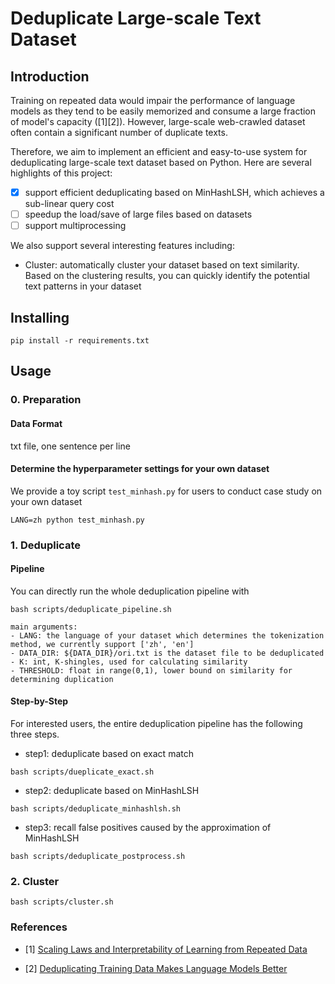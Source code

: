 # Deduplicate Large-scale Text Dataset


## Introduction

Training on repeated data would impair the performance of language models as they tend to be easily memorized and consume a large fraction of model's capacity ([1][2]). 
However, large-scale web-crawled dataset often contain a significant number of duplicate texts.

Therefore, we aim to implement an efficient and easy-to-use system for deduplicating large-scale text dataset based on Python. Here are several highlights of this project:
- [x] support efficient deduplicating based on MinHashLSH, which achieves a sub-linear query cost
- [ ] speedup the load/save of large files based on datasets
- [ ] support multiprocessing

We also support several interesting features including: 
- Cluster: automatically cluster your dataset based on text similarity. Based on the clustering results, you can quickly identify the potential text patterns in your dataset

## Installing

`pip install -r requirements.txt`


## Usage

### 0. Preparation

#### Data Format

txt file, one sentence per line

#### Determine the hyperparameter settings for your own dataset

We provide a toy script `test_minhash.py` for users to conduct case study on your own dataset

`LANG=zh python test_minhash.py`

### 1. Deduplicate

#### Pipeline

You can directly run the whole deduplication pipeline with 

```none
bash scripts/deduplicate_pipeline.sh

main arguments:
- LANG: the language of your dataset which determines the tokenization method, we currently support ['zh', 'en'] 
- DATA_DIR: ${DATA_DIR}/ori.txt is the dataset file to be deduplicated
- K: int, K-shingles, used for calculating similarity
- THRESHOLD: float in range(0,1), lower bound on similarity for determining duplication  
```

#### Step-by-Step

For interested users, the entire deduplication pipeline has the following three steps. 

- step1: deduplicate based on exact match

`bash scripts/dueplicate_exact.sh`

- step2: deduplicate based on MinHashLSH

`bash scripts/deduplicate_minhashlsh.sh`

- step3: recall false positives caused by the approximation of MinHashLSH

`bash scripts/deduplicate_postprocess.sh`

### 2. Cluster

`bash scripts/cluster.sh`

### References

- [1] [Scaling Laws and Interpretability of Learning from Repeated Data](https://arxiv.org/pdf/2205.10487.pdf)

- [2] [Deduplicating Training Data Makes Language Models Better](https://arxiv.org/pdf/2107.06499.pdf)
